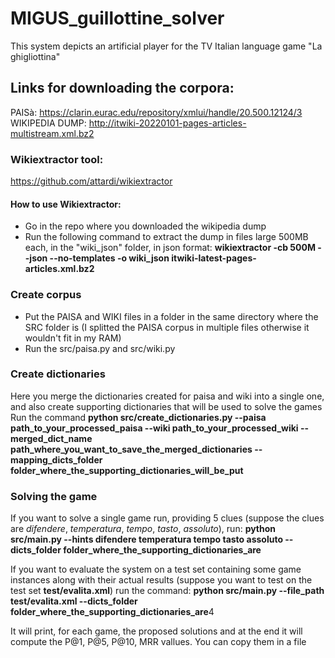# MIGUS_guillottine_solver
This system depicts an artificial player for the TV Italian language game "La ghigliottina"
<br>
## Links for downloading the corpora: 
PAISà: https://clarin.eurac.edu/repository/xmlui/handle/20.500.12124/3 <br>
WIKIPEDIA DUMP: http://itwiki-20220101-pages-articles-multistream.xml.bz2

### Wikiextractor tool: 
https://github.com/attardi/wikiextractor

#### How to use Wikiextractor:
- Go in the repo where you downloaded the wikipedia dump
- Run the following command to extract the dump in files large 500MB each, in the "wiki_json" folder, in json format: **wikiextractor -cb 500M --json --no-templates -o wiki_json itwiki-latest-pages-articles.xml.bz2**

### Create corpus
- Put the PAISA and WIKI files in a folder in the same directory where the SRC folder is (I splitted the PAISA corpus in multiple files otherwise it wouldn't fit in my RAM)
- Run the src/paisa.py and src/wiki.py

### Create dictionaries
Here you merge the dictionaries created for paisa and wiki into a single one, and also create supporting dictionaries that will be used to solve the games <br>
Run the command **python src/create_dictionaries.py --paisa path_to_your_processed_paisa --wiki path_to_your_processed_wiki --merged_dict_name path_where_you_want_to_save_the_merged_dictionaries --mapping_dicts_folder folder_where_the_supporting_dictionaries_will_be_put**

### Solving the game
If you want to solve a single game run, providing 5 clues (suppose the clues are _difendere_, _temperatura_, _tempo_, _tasto_, _assoluto_), run:
**python src/main.py --hints difendere temperatura tempo tasto assoluto --dicts_folder folder_where_the_supporting_dictionaries_are**

If you want to evaluate the system on a test set containing some game instances along with their actual results (suppose you want to test on the test set **test/evalita.xml**) run the command: **python src/main.py --file_path test/evalita.xml --dicts_folder folder_where_the_supporting_dictionaries_are**4

It will print, for each game, the proposed solutions and at the end it will compute the P@1, P@5, P@10, MRR vallues. You can copy them in a file

